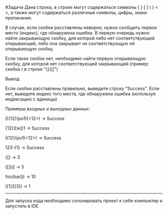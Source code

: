 #Задача
Дана строка, в строке могут содержаться символы { } [ ] ( ) < >, а также могут содержаться различные символы, цифры, знаки препинания.

В случае, если скобки расставлены неверно, нужно сообщить первое место (индекс), где обнаружена ошибка. В первую очередь нужно найти закрывающую скобку, для которой либо нет соответствующей открывающей, либо она закрывает не соответствующую ей открывающую скобку.

Если таких скобок нет, необходимо найти первую открывающую скобку, для которой нет соответствующей закрывающей (пример: скобка ( в строке "{}([]")



Вывод:

Если скобки расставлены правильно, выведите строку "Success". Если нет, выведите индекс того места, где обнаружена ошибка (используя индексацию с единицы)



Примеры входных и выходных данных:



(){12}(po1)(<12>) → Success

{12}([w])1 → Success

({12}(po1)<12>) → Success

123-{1} → Success

{[} → 3

([]))[ → 5

foo(bar[i) → 10

)[1]2[3]( → 1

***
Для запуска кода необходимо склонировать проект к себе компьютер и запустить в IDE